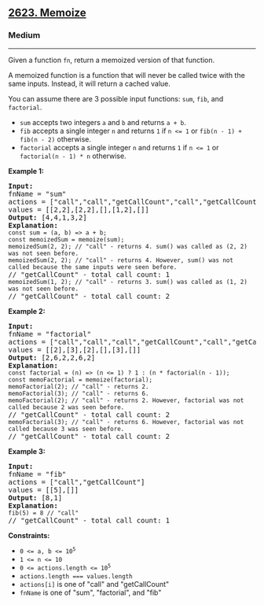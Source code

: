 <h2><a href="https://leetcode.com/problems/memoize">2623. Memoize</a></h2><h3>Medium</h3><hr><div>

<p>Given a function <code>fn</code>, return a memoized version of that function.</p>

<p>A memoized function is a function that will never be called twice with the same inputs. Instead, it will return a cached value.</p>

<p>You can assume there are 3 possible input functions: <code>sum</code>, <code>fib</code>, and <code>factorial</code>.</p>

<ul>
  <li><code>sum</code> accepts two integers <code>a</code> and <code>b</code> and returns <code>a + b</code>.</li>
  <li><code>fib</code> accepts a single integer <code>n</code> and returns <code>1</code> if <code>n &lt;= 1</code> or <code>fib(n - 1) + fib(n - 2)</code> otherwise.</li>
  <li><code>factorial</code> accepts a single integer <code>n</code> and returns <code>1</code> if <code>n &lt;= 1</code> or <code>factorial(n - 1) * n</code> otherwise.</li>
</ul>

<p><strong>Example 1:</strong></p>

<pre><strong>Input:</strong>
fnName = "sum"
actions = ["call","call","getCallCount","call","getCallCount"]
values = [[2,2],[2,2],[],[1,2],[]]
<strong>Output:</strong> [4,4,1,3,2]
<strong>Explanation:</strong>
<code>const sum = (a, b) =&gt; a + b;</code>
<code>const memoizedSum = memoize(sum);</code>
<code>memoizedSum(2, 2); // "call" - returns 4. sum() was called as (2, 2) was not seen before.</code>
<code>memoizedSum(2, 2); // "call" - returns 4. However, sum() was not called because the same inputs were seen before.</code>
// "getCallCount" - total call count: 1
<code>memoizedSum(1, 2); // "call" - returns 3. sum() was called as (1, 2) was not seen before.</code>
// "getCallCount" - total call count: 2
</pre>

<p><strong>Example 2:</strong></p>

<pre><strong>Input:</strong>
fnName = "factorial"
actions = ["call","call","call","getCallCount","call","getCallCount"]
values = [[2],[3],[2],[],[3],[]]
<strong>Output:</strong> [2,6,2,2,6,2]
<strong>Explanation:</strong>
<code>const factorial = (n) =&gt; (n &lt;= 1) ? 1 : (n * factorial(n - 1));</code>
<code>const memoFactorial = memoize(factorial);</code>
<code>memoFactorial(2); // "call" - returns 2.</code>
<code>memoFactorial(3); // "call" - returns 6.</code>
<code>memoFactorial(2); // "call" - returns 2. However, factorial was not called because 2 was seen before.</code>
// "getCallCount" - total call count: 2
<code>memoFactorial(3); // "call" - returns 6. However, factorial was not called because 3 was seen before.</code>
// "getCallCount" - total call count: 2
</pre>

<p><strong>Example 3:</strong></p>

<pre><strong>Input:</strong>
fnName = "fib"
actions = ["call","getCallCount"]
values = [[5],[]]
<strong>Output:</strong> [8,1]
<strong>Explanation:</strong>
<code>fib(5) = 8 // "call"</code>
// "getCallCount" - total call count: 1
</pre>

<p><strong>Constraints:</strong></p>

<ul>
  <li><code>0 &lt;= a, b &lt;= 10<sup>5</sup></code></li>
  <li><code>1 &lt;= n &lt;= 10</code></li>
  <li><code>0 &lt;= actions.length &lt;= 10<sup>5</sup></code></li>
  <li><code>actions.length === values.length</code></li>
  <li><code>actions[i]</code> is one of "call" and "getCallCount"</li>
  <li><code>fnName</code> is one of "sum", "factorial", and "fib"</li>
</ul>
</div>
